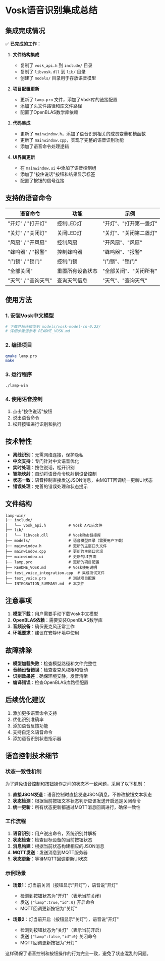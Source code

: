# Vosk语音识别集成总结

## 集成完成情况

✅ **已完成的工作：**

1. **文件结构集成**
   - 复制了 `vosk_api.h` 到 `include/` 目录
   - 复制了 `libvosk.dll` 到 `lib/` 目录
   - 创建了 `models/` 目录用于存放语音模型

2. **项目配置更新**
   - 更新了 `lamp.pro` 文件，添加了Vosk库的链接配置
   - 添加了头文件路径和库文件路径
   - 配置了OpenBLAS数学库依赖

3. **代码集成**
   - 更新了 `mainwindow.h`，添加了语音识别相关的成员变量和槽函数
   - 更新了 `mainwindow.cpp`，实现了完整的语音识别功能
   - 添加了语音命令处理逻辑

4. **UI界面更新**
   - 在 `mainwindow.ui` 中添加了语音控制组
   - 添加了"按住说话"按钮和结果显示标签
   - 配置了按钮的信号连接

## 支持的语音命令

| 语音命令 | 功能 | 示例 |
|---------|------|------|
| "开灯" / "打开灯" | 控制LED灯 | "开灯"、"打开第一盏灯" |
| "关灯" / "关闭灯" | 关闭LED灯 | "关灯"、"关闭第二盏灯" |
| "风扇" / "开风扇" | 控制风扇 | "开风扇"、"风扇" |
| "蜂鸣器" / "报警" | 控制蜂鸣器 | "蜂鸣器"、"报警" |
| "门锁" / "锁门" | 控制门锁 | "门锁"、"锁门" |
| "全部关闭" | 重置所有设备状态 | "全部关闭"、"关闭所有" |
| "天气" / "查询天气" | 查询天气信息 | "天气"、"查询天气" |

## 使用方法

### 1. 安装Vosk中文模型
```bash
# 下载并解压模型到 models/vosk-model-cn-0.22/
# 详细步骤请参考 README_VOSK.md
```

### 2. 编译项目
```bash
qmake lamp.pro
make
```

### 3. 运行程序
```bash
./lamp-win
```

### 4. 使用语音控制
1. 点击"按住说话"按钮
2. 说出语音命令
3. 松开按钮进行识别和执行

## 技术特性

- **离线识别**：无需网络连接，保护隐私
- **中文支持**：专门针对中文语音优化
- **实时处理**：按住说话，松开识别
- **智能映射**：自动将语音命令映射到设备控制
- **状态一致**：语音控制直接发送JSON消息，由MQTT回调统一更新UI状态
- **错误处理**：完善的错误处理和状态提示

## 文件结构

```
lamp-win/
├── include/
│   └── vosk_api.h          # Vosk API头文件
├── lib/
│   └── libvosk.dll         # Vosk动态链接库
├── models/                 # 语音模型目录（需要用户下载）
├── mainwindow.h            # 更新的主窗口头文件
├── mainwindow.cpp          # 更新的主窗口实现
├── mainwindow.ui           # 更新的UI界面
├── lamp.pro                # 更新的项目配置
├── README_VOSK.md          # Vosk使用说明
├── test_voice_integration.cpp  # 集成测试文件
├── test_voice.pro          # 测试项目配置
└── INTEGRATION_SUMMARY.md  # 本文件
```

## 注意事项

1. **模型下载**：用户需要手动下载Vosk中文模型
2. **OpenBLAS依赖**：需要安装OpenBLAS数学库
3. **音频设备**：确保麦克风正常工作
4. **环境要求**：建议在安静环境中使用

## 故障排除

- **模型加载失败**：检查模型路径和文件完整性
- **音频设备错误**：检查麦克风权限和驱动
- **识别效果差**：确保环境安静，发音清晰
- **编译错误**：检查OpenBLAS库路径配置

## 后续优化建议

1. 添加更多语音命令支持
2. 优化识别准确率
3. 添加语音反馈功能
4. 支持自定义语音命令
5. 添加语音识别状态指示器

## 语音控制技术细节

### 状态一致性机制

为了避免语音控制和按钮操作之间的状态不一致问题，采用了以下机制：

1. **直接JSON发送**：语音控制时直接发送JSON消息，不修改按钮文本状态
2. **状态检测**：根据当前按钮文本状态判断应该发送开启还是关闭命令
3. **统一更新**：所有状态更新都通过MQTT消息回调进行，确保一致性

### 工作流程

1. **语音识别**：用户说出命令，系统识别并解析
2. **状态检查**：检查目标设备的当前按钮状态
3. **消息构建**：根据当前状态构建相应的JSON消息
4. **MQTT发送**：发送消息到MQTT服务器
5. **状态更新**：等待MQTT回调更新UI状态

### 示例场景

- **场景1**：灯当前关闭（按钮显示"开灯"），语音说"开灯"
  - 检测到按钮状态为"开灯"（表示当前关闭）
  - 发送 `{"lamp":true,"id":0}` 开启命令
  - MQTT回调更新按钮为"关灯"

- **场景2**：灯当前开启（按钮显示"关灯"），语音说"开灯"
  - 检测到按钮状态为"关灯"（表示当前开启）
  - 发送 `{"lamp":false,"id":0}` 关闭命令
  - MQTT回调更新按钮为"开灯"

这样确保了语音控制和按钮操作的行为完全一致，避免了状态混乱的问题。 
